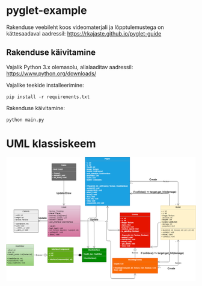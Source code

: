 # pyglet-example

Rakenduse veebileht koos videomaterjali ja lõpptulemustega on kättesaadaval aadressil: https://rkajaste.github.io/pyglet-guide

## Rakenduse käivitamine

Vajalik Python 3.x olemasolu, allalaaditav aadressil: https://www.python.org/downloads/

Vajalike teekide installeerimine:

```
pip install -r requirements.txt
```

Rakenduse käivitamine:

```
python main.py
```

# UML klassiskeem

![UML klassiskeem](UML/UML_v2.png?raw=true "UML klassiskeem")
